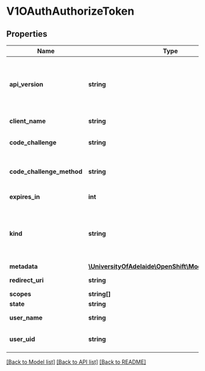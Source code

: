 # V1OAuthAuthorizeToken

## Properties
Name | Type | Description | Notes
------------ | ------------- | ------------- | -------------
**api_version** | **string** | APIVersion defines the versioned schema of this representation of an object. Servers should convert recognized schemas to the latest internal value, and may reject unrecognized values. More info: http://releases.k8s.io/HEAD/docs/devel/api-conventions.md#resources | [optional] 
**client_name** | **string** | ClientName references the client that created this token. | [optional] 
**code_challenge** | **string** | CodeChallenge is the optional code_challenge associated with this authorization code, as described in rfc7636 | [optional] 
**code_challenge_method** | **string** | CodeChallengeMethod is the optional code_challenge_method associated with this authorization code, as described in rfc7636 | [optional] 
**expires_in** | **int** | ExpiresIn is the seconds from CreationTime before this token expires. | [optional] 
**kind** | **string** | Kind is a string value representing the REST resource this object represents. Servers may infer this from the endpoint the client submits requests to. Cannot be updated. In CamelCase. More info: http://releases.k8s.io/HEAD/docs/devel/api-conventions.md#types-kinds | [optional] 
**metadata** | [**\UniversityOfAdelaide\OpenShift\Model\V1ObjectMeta**](V1ObjectMeta.md) | Standard object&#39;s metadata. | [optional] 
**redirect_uri** | **string** | RedirectURI is the redirection associated with the token. | [optional] 
**scopes** | **string[]** | Scopes is an array of the requested scopes. | [optional] 
**state** | **string** | State data from request | [optional] 
**user_name** | **string** | UserName is the user name associated with this token | [optional] 
**user_uid** | **string** | UserUID is the unique UID associated with this token. UserUID and UserName must both match for this token to be valid. | [optional] 

[[Back to Model list]](../README.md#documentation-for-models) [[Back to API list]](../README.md#documentation-for-api-endpoints) [[Back to README]](../README.md)


